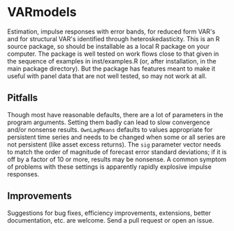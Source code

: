 # VARmodels
Estimation, impulse responses with error bands, for reduced form VAR's and for structural VAR's identified through heteroskedasticity.
This is an R source package, so should be installable as a local R package on your computer.  The package is well tested on work flows close to that given in the sequence of examples in inst/examples.R (or, after installation, in the main package directory).  But the package has features meant to make it useful with panel data that are not well tested, so may not work at all.
## Pitfalls
Though most have reasonable defaults, there are a lot of parameters in the program arguments.  Setting them badly can lead to slow convergence and/or nonsense results.  `OwnLagMeans` defaults to values appropriate for persistent time series and needs to be changed when some or all series are not persistent (like asset excess returns).  The `sig` parameter vector needs to match the order of magnitude of forecast error standard deviations; if it is off by a factor of 10 or more, results may be nonsense.  A common symptom of problems with these settings is apparently rapidly explosive impulse responses.
## Improvements
Suggestions for bug fixes, efficiency improvements, extensions, better documentation, etc. are welcome.  Send a pull request or open an issue.
